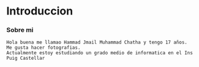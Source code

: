 # Introduccion
### Sobre mi  
```
Hola buena me llamao Hammad Jmail Muhammad Chatha y tengo 17 años.
Me gusta hacer fotografias. 
Actualmente estoy estudiando un grado medio de informatica en el Ins Puig Castellar 

